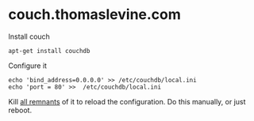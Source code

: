 couch.thomaslevine.com
======================

Install couch

    apt-get install couchdb
    
Configure it

    echo 'bind_address=0.0.0.0' >> /etc/couchdb/local.ini
    echo 'port = 80' >>  /etc/couchdb/local.ini

Kill [all remnants](http://serverfault.com/questions/79453/why-cant-i-access-my-couchdb-instance-externally-on-ubuntu-9-04-server)
of it to reload the configuration. Do this manually, or just reboot.